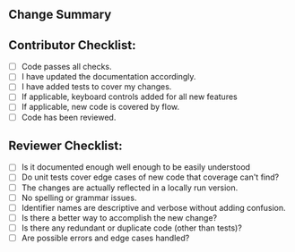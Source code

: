 ## Change Summary
<!-- Add itemized changes here. -->

## Contributor Checklist:
- [ ] Code passes all checks.
- [ ] I have updated the documentation accordingly.
- [ ] I have added tests to cover my changes.
- [ ] If applicable, keyboard controls added for all new features
- [ ] If applicable, new code is covered by flow.
- [ ] Code has been reviewed.

## Reviewer Checklist:
- [ ] Is it documented enough well enough to be easily understood
- [ ] Do unit tests cover edge cases of new code that coverage can't find?
- [ ] The changes are actually reflected in a locally run version.
- [ ] No spelling or grammar issues.
- [ ] Identifier names are descriptive and verbose without adding confusion.
- [ ] Is there a better way to accomplish the new change?
- [ ] Is there any redundant or duplicate code (other than tests)?
- [ ] Are possible errors and edge cases handled?
